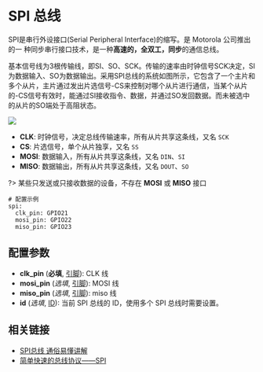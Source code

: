 # SPI 总线

SPI是串行外设接口(Serial Peripheral Interface)的缩写。是 Motorola 公司推出的一 种同步串行接口技术，是一种**高速的，全双工，同步**的通信总线。


基本信号线为3根传输线，即SI、SO、SCK。传输的速率由时钟信号SCK决定，SI为数据输入、SO为数据输出。采用SPI总线的系统如图所示，它包含了一个主片和多个从片，主片通过发出片选信号-CS来控制对哪个从片进行通信，当某个从片的-CS信号有效时，能通过SI接收指令、数据，并通过SO发回数据。而未被选中的从片的SO端处于高阻状态。

![](https://ws1.sinaimg.cn/large/007fN5Xegy1fxd7mhmqyoj30cm05d0si.jpg)


- **CLK**: 时钟信号，决定总线传输速率，所有从片共享这条线，又名 `SCK`
- **CS**: 片选信号，单个从片独享，又名 `SS`
- **MOSI**: 数据输入，所有从片共享这条线，又名 `DIN`、`SI`
- **MISO**: 数据输出，所有从片共享这条线，又名 `DOUT`、`SO`

?> 某些只发送或只接收数据的设备，不存在 **MOSI** 或 **MISO** 接口


```
# 配置示例
spi:
  clk_pin: GPIO21
  mosi_pin: GPIO22
  miso_pin: GPIO23
```

## 配置参数

- **clk_pin** (**必填**, [引脚](mqtt/guides/configuration-types#引脚)): CLK 线
- **mosi_pin** (*选填*, [引脚](mqtt/guides/configuration-types#引脚)): MOSI 线
- **miso_pin** (*选填*, [引脚](mqtt/guides/configuration-types#引脚)): miso 线
- **id** (*选填*, [ID](mqtt/guides/configuration-types#id)): 当前 SPI 总线的 ID，使用多个 SPI 总线时需要设置。



## 相关链接


 - [SPI总线 通俗易懂讲解](http://bbs.mydigit.cn/read.php?tid=726343)
 - [简单快速的总线协议——SPI](https://zhuanlan.zhihu.com/p/33356830)


